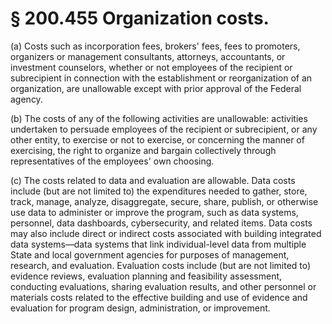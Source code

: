 # § 200.455   Organization costs.

(a) Costs such as incorporation fees, brokers' fees, fees to promoters, organizers or management consultants, attorneys, accountants, or investment counselors, whether or not employees of the recipient or subrecipient in connection with the establishment or reorganization of an organization, are unallowable except with prior approval of the Federal agency.


(b) The costs of any of the following activities are unallowable: activities undertaken to persuade employees of the recipient or subrecipient, or any other entity, to exercise or not to exercise, or concerning the manner of exercising, the right to organize and bargain collectively through representatives of the employees' own choosing.


(c) The costs related to data and evaluation are allowable. Data costs include (but are not limited to) the expenditures needed to gather, store, track, manage, analyze, disaggregate, secure, share, publish, or otherwise use data to administer or improve the program, such as data systems, personnel, data dashboards, cybersecurity, and related items. Data costs may also include direct or indirect costs associated with building integrated data systems—data systems that link individual-level data from multiple State and local government agencies for purposes of management, research, and evaluation. Evaluation costs include (but are not limited to) evidence reviews, evaluation planning and feasibility assessment, conducting evaluations, sharing evaluation results, and other personnel or materials costs related to the effective building and use of evidence and evaluation for program design, administration, or improvement.






